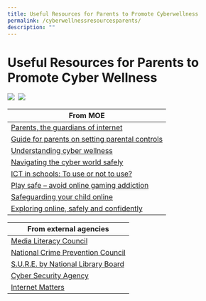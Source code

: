 ```yaml
---
title: Useful Resources for Parents to Promote Cyberwellness
permalink: /cyberwellnessresourcesparents/
description: ""
---
```

Useful Resources for Parents to Promote Cyber Wellness
======================================================

[![](https://westspringpri.moe.edu.sg/wp-content/uploads/2022/01/Cyber-Wellness_01.jpg)](https://www.betterinternet.sg/-/media/Resources/PDFs/Parents-Guides/Safe-and-Smart-Online-Parent-Guide.pdf)  [![](https://westspringpri.moe.edu.sg/wp-content/uploads/2022/01/Cyber-Wellness_02.jpg)](http://https//www.schoolbag.edu.sg/story/quest-for-cyber-wellness)

| From MOE |
| --- |
| [Parents, the guardians of internet](https://www.schoolbag.sg/story/parents-the-guardians-of-internet-safety) |
| [Guide for parents on setting parental controls](https://www.schoolbag.sg/story/guide-for-parents-on-setting-parental-controls) |
| [Understanding cyber wellness](https://www.schoolbag.sg/story/understanding-cyber-wellness) |
| [Navigating the cyber world safely](https://www.schoolbag.sg/story/navigating-the-cyber-world-safely) |
| [ICT in schools: To use or not to use?](https://www.schoolbag.sg/story/ict-in-schools-to-use-or-not-to-use) |
| [Play safe – avoid online gaming addiction](https://www.schoolbag.sg/story/play-safe-avoid-online-gaming-addiction) |
| [Safeguarding your child online](https://www.schoolbag.sg/story/safeguarding-your-child-online) |
| [Exploring online, safely and confidently](https://www.schoolbag.sg/story/exploring-online-safely-and-confidently) |

| From external agencies |
| --- |
| [Media Literacy Council](https://www.betterinternet.sg/) |
| [National Crime Prevention Council](https://www.scamalert.sg/resources/videos) |
| [S.U.R.E. by National Library Board](https://sure.nlb.gov.sg/) |
| [Cyber Security Agency](https://www.csa.gov.sg/gosafeonline)  |
| [Internet Matters](https://www.internetmatters.org/) |